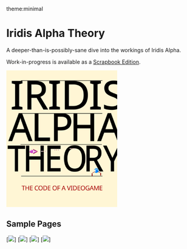 theme:minimal
# Iridis Alpha Theory

A deeper-than-is-possibly-sane dive into the workings of Iridis Alpha.

Work-in-progress is available as a [Scrapbook Edition](https://github.com/mwenge/iatheory/raw/main/out/iatheory_scrapbook.pdf).

[<img height=360 src="https://github.com/mwenge/iatheory/raw/main/src/cover/pdf/cover_front.svg">](https://github.com/mwenge/iatheory/raw/main/out/iatheory_scrapbook.pdf)  

## Sample Pages
[<img height=360 src="https://github.com/mwenge/iatheory/raw/main/docs/page1.png">]
[<img height=360 src="https://github.com/mwenge/iatheory/raw/main/docs/page2.png">]
[<img height=360 src="https://github.com/mwenge/iatheory/raw/main/docs/page3.png">]
[<img height=360 src="https://github.com/mwenge/iatheory/raw/main/docs/page4.png">]
